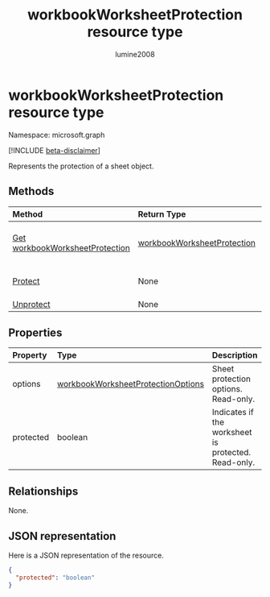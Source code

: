 ﻿---
title: "workbookWorksheetProtection resource type"
description: "Represents the protection of a sheet object."
author: "lumine2008"
localization_priority: Normal
ms.prod: "excel"
doc_type: resourcePageType
---

# workbookWorksheetProtection resource type

Namespace: microsoft.graph

[!INCLUDE [beta-disclaimer](../../includes/beta-disclaimer.md)]

Represents the protection of a sheet object.

## Methods

| Method                                                               | Return Type                                                   | Description                                                              |
| :------------------------------------------------------------------- | :------------------------------------------------------------ | :----------------------------------------------------------------------- |
| [Get workbookWorksheetProtection](../api/worksheetprotection-get.md) | [workbookWorksheetProtection](workbookworksheetprotection.md) | Read properties and relationships of workbookWorksheetProtection object. |
| [Protect](../api/worksheetprotection-protect.md)                     | None                                                          | Protect a worksheet. It throws if the worksheet has been protected.      |
| [Unprotect](../api/worksheetprotection-unprotect.md)                 | None                                                          | Unprotect a worksheet                                                    |

## Properties

| Property  | Type                                                                        | Description                                          |
| :-------- | :-------------------------------------------------------------------------- | :--------------------------------------------------- |
| options   | [workbookWorksheetProtectionOptions](workbookworksheetprotectionoptions.md) | Sheet protection options. Read-only.                 |
| protected | boolean                                                                     | Indicates if the worksheet is protected.  Read-only. |

## Relationships

None.

## JSON representation

Here is a JSON representation of the resource.

<!-- {
  "blockType": "resource",
  "optionalProperties": [
    "options"
  ],
  "@odata.type": "microsoft.graph.workbookWorksheetProtection"
}-->

```json
{
  "protected": "boolean"
}

```

<!-- uuid: 8fcb5dbc-d5aa-4681-8e31-b001d5168d79
2015-10-25 14:57:30 UTC -->

<!--
{
  "type": "#page.annotation",
  "description": "workbookWorksheetProtection resource",
  "keywords": "",
  "section": "documentation",
  "tocPath": "",
  "suppressions": []
}
-->
